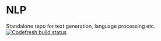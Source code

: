 # NLP
Standalone repo for text generation, language processing etc.
[![Codefresh build status]( https://g.codefresh.io/api/badges/build?repoOwner=tararengan&repoName=NLP&branch=master&pipelineName=NLP&accountName=tararengan_marketplace&type=cf-1)]( https://g.codefresh.io/repositories/tararengan/NLP/builds?filter=trigger:build;branch:master;service:5b40dd8b9fe801c37af79a02~NLP)
